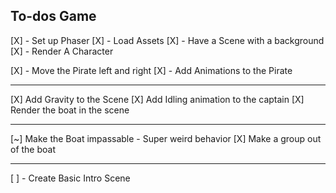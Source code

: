 

## To-dos Game

[X] - Set up Phaser
[X] - Load Assets
[X] - Have a Scene with a background
[X] - Render A Character

[X] - Move the Pirate left and right
[X] - Add Animations to the Pirate

----------------------------------------

[X] Add Gravity to the Scene
[X] Add Idling animation to the captain
[X] Render the boat in the scene

-----------------------------------------

[~] Make the Boat impassable - Super weird behavior
[X] Make a group out of the boat

-----------------------------------------

[ ] - Create Basic Intro Scene
